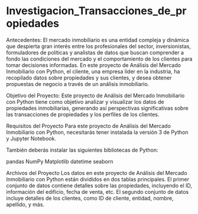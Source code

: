 # Investigacion_Transacciones_de_propiedades

Antecedentes: El mercado inmobiliario es una entidad compleja y dinámica que despierta gran interés entre los profesionales del sector, inversionistas, formuladores de políticas y analistas de datos que buscan comprender a fondo las condiciones del mercado y el comportamiento de los clientes para tomar decisiones informadas. En este proyecto de Análisis del Mercado Inmobiliario con Python, el cliente, una empresa líder en la industria, ha recopilado datos sobre propiedades y sus clientes, y desea obtener propuestas de negocio a través de un análisis inmobiliario.

Objetivo del Proyecto: Este proyecto de Análisis del Mercado Inmobiliario con Python tiene como objetivo analizar y visualizar los datos de propiedades inmobiliarias, generando así perspectivas significativas sobre las transacciones de propiedades y los perfiles de los clientes.

Requisitos del Proyecto
Para este proyecto de Análisis del Mercado Inmobiliario con Python, necesitarás tener instalada la versión 3 de Python y Jupyter Notebook.

También deberás instalar las siguientes bibliotecas de Python:

pandas
NumPy
Matplotlib
datetime
seaborn 

Archivos del Proyecto
Los datos en este proyecto de Análisis del Mercado Inmobiliario con Python están divididos en dos tablas principales. El primer conjunto de datos contiene detalles sobre las propiedades, incluyendo el ID, información del edificio, fecha de venta, etc. El segundo conjunto de datos incluye detalles de los clientes, como ID de cliente, entidad, nombre, apellido, y más.
